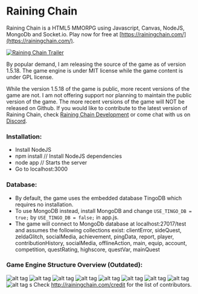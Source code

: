 Raining Chain
==============

Raining Chain is a HTML5 MMORPG using Javascript, Canvas, NodeJS, MongoDb and Socket.io. Play now for free at [https://rainingchain.com/](https://rainingchain.com/).

[![Raining Chain Trailer](http://i.imgur.com/Duqym7r.png)](https://youtu.be/EnwhuOsjFEY "Raining Chain Trailer")

By popular demand, I am releasing the source of the game as of version 1.5.18. The game engine is under MIT license while the game content is under GPL license.

While the version 1.5.18 of the game is public, more recent versions of the game are not. I am not offering support nor planning to maintain the public version of the game. The more recent versions of the game will NOT be released on Github. 
If you would like to contribute to the latest version of Raining Chain, check [Raining Chain Development](http://rainingchain.wikia.com/wiki/Game_Development) or come chat with us on [Discord](https://discord.gg/dKEegX4).

### Installation:
* Install NodeJS
* npm install // Install NodeJS dependencies
* node app // Starts the server
* Go to localhost:3000

### Database:
* By default, the game uses the embedded database TingoDB which requires no installation.
* To use MongoDB instead, install MongoDB and change `USE_TINGO_DB = true;` by `USE_TINGO_DB = false;` in app.js.
* The game will connect to MongoDb database at localhost:27017/test and assumes the following collections exist: clientError, sideQuest, zeldaGlitch, socialMedia, achievement, pingData, report, player, contributionHistory, socialMedia, offlineAction, main, equip, account, competition, questRating, highscore, questVar, mainQuest

### Game Engine Structure Overview (Outdated):
![alt tag](http://i1378.photobucket.com/albums/ah83/FCones1944/actor_zps9f43232a.png)
![alt tag](http://i1378.photobucket.com/albums/ah83/FCones1944/data_zpsb1cd2886.png)
![alt tag](http://i1378.photobucket.com/albums/ah83/FCones1944/playerdata_zps2b263f84.png)
![alt tag](http://i1378.photobucket.com/albums/ah83/FCones1944/image_zpsc34a8eed.png)
![alt tag](http://i1378.photobucket.com/albums/ah83/FCones1944/collision_zps105d39b8.png)
![alt tag](http://i1378.photobucket.com/albums/ah83/FCones1944/interface_zpsdeb93b2e.png)
![alt tag](http://i1378.photobucket.com/albums/ah83/FCones1944/script_zps133a627b.png)
![alt tag](http://i1378.photobucket.com/albums/ah83/FCones1944/loop_zps57f295f9.png)
![alt tag](http://i1378.photobucket.com/albums/ah83/FCones1944/async_zpsb5118b74.png)
s
Check http://rainingchain.com/credit for the list of contributors.